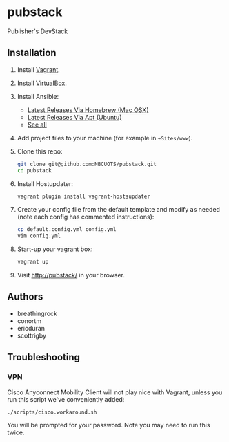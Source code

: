 pubstack
========

Publisher's DevStack

## Installation

1. Install [Vagrant](http://www.vagrantup.com/).
1. Install [VirtualBox](https://www.virtualbox.org/).
1. Install Ansible:
    - [Latest Releases Via Homebrew (Mac OSX)](http://docs.ansible.com/intro_installation.html#latest-releases-via-homebrew-mac-osx)
    - [Latest Releases Via Apt (Ubuntu)](http://docs.ansible.com/intro_installation.html#latest-releases-via-apt-ubuntu)
    - [See all](http://docs.ansible.com/intro_installation.html#installing-the-control-machine)
1. Add project files to your machine (for example in `~Sites/www`).
1. Clone this repo:

    ```bash
    git clone git@github.com:NBCUOTS/pubstack.git
    cd pubstack
    ```

1. Install Hostupdater:

    ```bash
    vagrant plugin install vagrant-hostsupdater
    ```

1. Create your config file from the default template and modify as needed (note each config has commented instructions):

    ```bash
    cp default.config.yml config.yml
    vim config.yml
    ```

1. Start-up your vagrant box:

    ```bash
    vagrant up
    ```

1. Visit [http://pubstack/](http://pubstack.dev/) in your browser.

## Authors
- breathingrock
- conortm
- ericduran
- scottrigby

## Troubleshooting

### VPN
Cisco Anyconnect Mobility Client will not play nice with Vagrant, unless you run
this script we've conveniently added:

```bash
./scripts/cisco.workaround.sh
```
You will be prompted for your password. Note you may need to run this twice.

